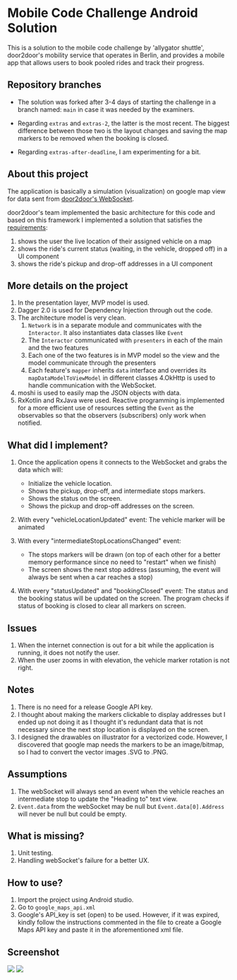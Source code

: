 # Mobile Code Challenge Android Solution

This is a solution to the mobile code challenge by 'allygator shuttle', door2door's mobility service that operates in Berlin, and provides a mobile app that allows users to book pooled rides and track their progress. 

## Repository branches
* The solution was forked after 3-4 days of starting the challenge in a branch named: `main` in case it was needed by the examiners.

* Regarding `extras` and `extras-2`, the latter is the most recent. The biggest difference between those two is the layout changes and saving the map markers to be removed when the booking is closed. 

* Regarding `extras-after-deadline`,  I am experimenting for a bit.

## About this project
The application is basically a simulation (visualization) on google map view for data sent from [door2door's WebSocket](https://d2d-frontend-code-challenge.herokuapp.com/docs).

door2door's team implemented the basic architecture for this code and based on this framework I implemented a solution that satisfies 
the [requirements](https://github.com/door2door-io/d2d-code-challenges/tree/master/mobile):
 
1. shows the user the live location of their assigned vehicle on a map
2. shows the ride's current status (waiting, in the vehicle, dropped off) in a UI component
3. shows the ride's pickup and drop-off addresses in a UI component

## More details on the project
1. In the presentation layer, MVP model is used. 
2. Dagger 2.0 is used for Dependency Injection through out the code. 
3. The architecture model is very clean. 
	1. `Network` is in a separate module and communicates with the `Interactor`. It also instantiates data classes like `Event`
	2. The `Interactor` communicated with `presenters` in each of the main and the two features
	3. Each one of the two features is in MVP model so the view and the model communicate through the presenters
	4. Each feature's `mapper` inherits `data` interface and overrides its `mapDataModelToViewModel` in different classes
4.OkHttp is used to handle communication with the WebSocket.
5. moshi is used to easily map the JSON objects with data.
6. RxKotlin and RxJava were used. Reactive programming is implemented for a more efficient use of resources setting the `Event` as the observables so that the observers (subscribers) only work when notified. 

## What did I implement? 
1. Once the application opens it connects to the WebSocket and grabs the data which will:
	* Initialize the vehicle location.
	* Shows the pickup, drop-off, and intermediate stops markers.
	* Shows the status on the screen.
	* Shows the pickup and drop-off addresses on the screen.

2. With every "vehicleLocationUpdated" event:
The vehicle marker will be animated

3. With every "intermediateStopLocationsChanged" event:
	* The stops markers will be drawn (on top of each other for a better memory performance since no need to "restart" when we finish)
	* The screen shows the next stop address (assuming, the event will always be sent when a car reaches a stop)

4. With every "statusUpdated" and "bookingClosed" event:
The status and the booking status will be updated on the screen.
The program checks if status of booking is closed to clear all markers on screen.

## Issues
1. When the internet connection is out for a bit while the application is running, it does not notify the user.
2. When the user zooms in with elevation, the vehicle marker rotation is not right.

## Notes
1. There is no need for a release Google API key.
2. I thought about making the markers clickable to display addresses but I ended up not doing it as I thought it's redundant data that is not necessary since the next stop location is displayed on the screen.
3. I designed the drawables on illustrator for a vectorized code. However, I discovered that google map needs the markers to be an image/bitmap, so I had to convert the vector images .SVG to .PNG.

## Assumptions
1. The webSocket will always send an event when the vehicle reaches an intermediate stop to update the "Heading to" text view. 
2. `Event.data` from the webSocket may be null but `Event.data[0].Address` will never be null but could be empty.

## What is missing?
1. Unit testing. 
2. Handling webSocket's failure for a better UX.

## How to use?
1. Import the project using Android studio. 
2. Go to `google_maps_api.xml` 
3. Google's API_key is set (open) to be used. However, if it was expired, kindly follow the instructions commented in the file to create a Google Maps API key and paste it in the aforementioned xml file.


## Screenshot
![](https://raw.githubusercontent.com/MichaelKMalak/mobile-code-challenge-solution-android/extra-2/img/Screenshot_4.png)
![](https://raw.githubusercontent.com/MichaelKMalak/mobile-code-challenge-solution-android/extra-2/img/Screenshot_4_2.png)
